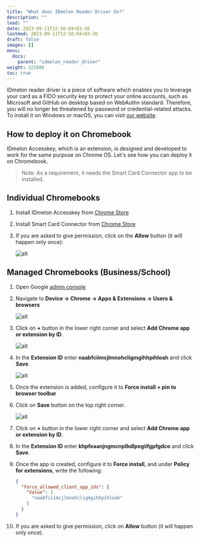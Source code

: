 ```yaml
---
title: "What does IDmelon Reader Driver Do?"
description: ""
lead: ""
date: 2023-09-11T12:58:04+03:30
lastmod: 2023-09-11T12:58:04+03:30
draft: false
images: []
menu:
  docs:
    parent: "idmelon_reader_driver"
weight: 321000
toc: true
---
```


IDmelon reader driver is a piece of software which enables you to leverage your card as a FIDO security key to protect your online accounts, such as Microsoft and GitHub on desktop based on WebAuthn standard. Therefore, you will no longer be threatened by password or credential-related attacks. To install it on Windows or macOS, you can visit [our website](https://idmelon.com/docs/downloads#contactless-card-reader-drivers).  

## How to deploy it on Chromebook

IDmelon Accesskey, which is an extension, is designed and developed to work for the same purpose on Chrome OS. Let's see how you can deploy it on Chromebook.  

> Note: As a requirement, it needs the Smart Card Connector app to be installed.  

## Individual Chromebooks  

1. Install IDmelon Accesskey from [Chrome Store](https://chromewebstore.google.com/detail/idmelon-accesskey/naabfciimcjlmnohcligmgihhpihloah)  

2. Install Smart Card Connector from [Chrome Store](https://chrome.google.com/webstore/detail/smart-card-connector/khpfeaanjngmcnplbdlpegiifgpfgdco)  

3. If you are asked to give permission, click on the **Allow** button (it will happen only once):  

    ![alt](/images/vendor/idmelon_accesskey/Picture1.jpg)

## Managed Chromebooks (Business/School)  

1. Open Google [admin console](https://admin.google.com)  

2. Navigate to **Device -> Chrome -> Apps & Extensions -> Users & browsers**  

    ![alt](/images/vendor/idmelon_accesskey/Picture2.jpg)

3. Click on **+** button in the lower right corner and select **Add Chrome app or extension by ID**.  

    ![alt](/images/vendor/idmelon_accesskey/Picture3.jpg)

4. In the **Extension ID** enter **naabfciimcjlmnohcligmgihhpihloah** and click **Save**.  

    ![alt](/images/vendor/idmelon_accesskey/Picture4.jpg)

5. Once the extension is added, configure it to **Force install + pin to browser toolbar**  

6. Click on **Save** button on the top right corner.  

    ![alt](/images/vendor/idmelon_accesskey/Picture5.jpg)

7. Click on **+** button in the lower right corner and select **Add Chrome app or extension by ID**.  

8. In the **Extension ID** enter **khpfeaanjngmcnplbdlpegiifgpfgdco** and click **Save**.  

9. Once the app is created, configure it to **Force install**, and under **Policy for extensions**, write the following:  

    ```json
    {
      "force_allowed_client_app_ids": {
        "Value": [
          "naabfciimcjlmnohcligmgihhpihloah"
        ]
      }
    } 
    ```

10. If you are asked to give permission, click on **Allow** button (it will happen only once).  
